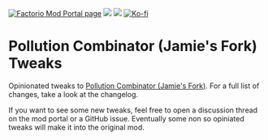[![Factorio Mod Portal page](https://img.shields.io/badge/dynamic/json?color=orange&label=Factorio&query=downloads_count&suffix=%20downloads&url=https%3A%2F%2Fmods.factorio.com%2Fapi%2Fmods%2FPollutionCombinator-JamieFork-Tweaks&style=for-the-badge)](https://mods.factorio.com/mod/PollutionCombinator-JamieFork-Tweaks) [![](https://img.shields.io/github/issues/QuingKhaos/PollutionCombinator-JamieFork-Tweaks/bug?label=Bug%20Reports&style=for-the-badge)](https://github.com/QuingKhaos/PollutionCombinator-JamieFork-Tweaks/issues?q=is%3Aissue%20state%3Aopen%20label%3Abug) [![](https://img.shields.io/github/issues-pr/QuingKhaos/PollutionCombinator-JamieFork-Tweaks?label=Pull%20Requests&style=for-the-badge)](https://github.com/QuingKhaos/PollutionCombinator-JamieFork-Tweaks/pulls) [![Ko-fi](https://img.shields.io/badge/Ko--fi-support%20me-ff5e5b?logo=kofi&logoColor=white&style=for-the-badge)](https://ko-fi.com/quingkhaos)

# Pollution Combinator (Jamie's Fork) Tweaks

Opinionated tweaks to [Pollution Combinator (Jamie's Fork)](https://mods.factorio.com/mod/PollutionCombinator-JamieFork). For a full list of changes, take a look at the changelog.

If you want to see some new tweaks, feel free to open a discussion thread on the mod portal or a GitHub issue. Eventually some non so opiniated tweaks will make it into the original mod.
